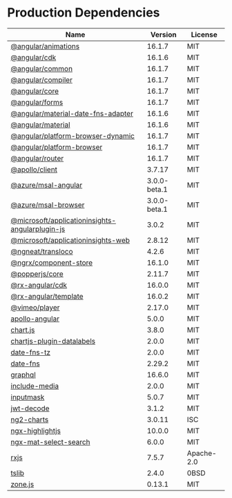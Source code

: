 # Production Dependencies

  | Name | Version | License |
  | ---- | ------- | ------- |
  | [@angular/animations](https://github.com/angular/angular) | 16.1.7 | MIT |
| [@angular/cdk](https://github.com/angular/components) | 16.1.6 | MIT |
| [@angular/common](https://github.com/angular/angular) | 16.1.7 | MIT |
| [@angular/compiler](https://github.com/angular/angular) | 16.1.7 | MIT |
| [@angular/core](https://github.com/angular/angular) | 16.1.7 | MIT |
| [@angular/forms](https://github.com/angular/angular) | 16.1.7 | MIT |
| [@angular/material-date-fns-adapter](https://github.com/angular/components) | 16.1.6 | MIT |
| [@angular/material](https://github.com/angular/components) | 16.1.6 | MIT |
| [@angular/platform-browser-dynamic](https://github.com/angular/angular) | 16.1.7 | MIT |
| [@angular/platform-browser](https://github.com/angular/angular) | 16.1.7 | MIT |
| [@angular/router](https://github.com/angular/angular) | 16.1.7 | MIT |
| [@apollo/client](https://github.com/apollographql/apollo-client) | 3.7.17 | MIT |
| [@azure/msal-angular](https://github.com/AzureAD/microsoft-authentication-library-for-js) | 3.0.0-beta.1 | MIT |
| [@azure/msal-browser](https://github.com/AzureAD/microsoft-authentication-library-for-js) | 3.0.0-beta.1 | MIT |
| [@microsoft/applicationinsights-angularplugin-js](https://github.com/microsoft/applicationinsights-angularplugin-js) | 3.0.2 | MIT |
| [@microsoft/applicationinsights-web](https://github.com/microsoft/ApplicationInsights-JS) | 2.8.12 | MIT |
| [@ngneat/transloco](https://github.com/ngneat/transloco) | 4.2.6 | MIT |
| [@ngrx/component-store](https://github.com/ngrx/platform) | 16.1.0 | MIT |
| [@popperjs/core](https://github.com/popperjs/popper-core) | 2.11.7 | MIT |
| [@rx-angular/cdk](https://github.com/rx-angular/rx-angular) | 16.0.0 | MIT |
| [@rx-angular/template](https://github.com/rx-angular/rx-angular) | 16.0.2 | MIT |
| [@vimeo/player](https://github.com/vimeo/player.js) | 2.17.0 | MIT |
| [apollo-angular](https://github.com/kamilkisiela/apollo-angular) | 5.0.0 | MIT |
| [chart.js](https://github.com/chartjs/Chart.js) | 3.8.0 | MIT |
| [chartjs-plugin-datalabels](https://github.com/chartjs/chartjs-plugin-datalabels) | 2.0.0 | MIT |
| [date-fns-tz](https://github.com/marnusw/date-fns-tz) | 2.0.0 | MIT |
| [date-fns](https://github.com/date-fns/date-fns) | 2.29.2 | MIT |
| [graphql](https://github.com/graphql/graphql-js) | 16.6.0 | MIT |
| [include-media](https://github.com/eduardoboucas/include-media) | 2.0.0 | MIT |
| [inputmask](https://github.com/RobinHerbots/Inputmask) | 5.0.7 | MIT |
| [jwt-decode](https://github.com/auth0/jwt-decode) | 3.1.2 | MIT |
| [ng2-charts](https://github.com/valor-software/ng2-charts) | 3.0.11 | ISC |
| [ngx-highlightjs](https://github.com/murhafsousli/ngx-highlightjs) | 10.0.0 | MIT |
| [ngx-mat-select-search](https://github.com/bithost-gmbh/ngx-mat-select-search) | 6.0.0 | MIT |
| [rxjs](https://github.com/reactivex/rxjs) | 7.5.7 | Apache-2.0 |
| [tslib](https://github.com/Microsoft/tslib) | 2.4.0 | 0BSD |
| [zone.js](https://github.com/angular/angular) | 0.13.1 | MIT |
